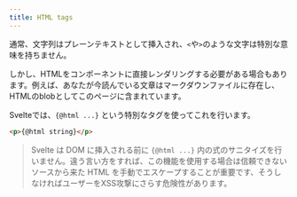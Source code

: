 ```yaml
---
title: HTML tags
---
```


通常、文字列はプレーンテキストとして挿入され、`<`や`>`のような文字は特別な意味を持ちません。

しかし、HTMLをコンポーネントに直接レンダリングする必要がある場合もあります。例えば、あなたが今読んでいる文章はマークダウンファイルに存在し、HTMLのblobとしてこのページに含まれています。

Svelteでは、`{@html ...}` という特別なタグを使ってこれを行います。

```html
<p>{@html string}</p>
```

> Svelte は DOM に挿入される前に `{@html ...}` 内の式のサニタイズを行いません。違う言い方をすれば、この機能を使用する場合は信頼できないソースから来た HTML を手動でエスケープすることが重要です、そうしなければユーザーをXSS攻撃にさらす危険性があります。

